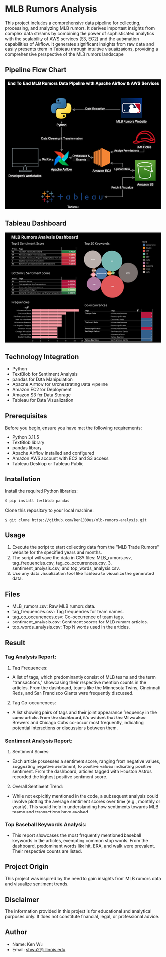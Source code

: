 # MLB Rumors Analysis

This project includes a comprehensive data pipeline for collecting, processing, and analyzing MLB rumors. It derives important insights from complex data streams by combining the power of sophisticated analytics with the scalability of AWS services (S3, EC2) and the automation capabilities of Airflow. It generates significant insights from raw data and easily presents them in Tableau through intuitive visualizations, providing a comprehensive perspective of the MLB rumors landscape.

## Pipeline Flow Chart

![image](https://github.com/ken1009us/mlb-rumors-analysis/blob/master/img/pipeline-flow-chart.png "pipeline")

## Tableau Dashboard

![image](https://github.com/ken1009us/mlb-rumors-analysis/blob/master/img/dashboard.png "dashboard")

## Technology Integration

- Python
- TextBlob for Sentiment Analysis
- pandas for Data Manipulation
- Apache Airflow for Orchestrating Data Pipeline
- Amazon EC2 for Deployment
- Amazon S3 for Data Storage
- Tableau for Data Visualization

## Prerequisites

Before you begin, ensure you have met the following requirements:

- Python 3.11.5
- TextBlob library
- pandas library
- Apache Airflow installed and configured
- Amazon AWS account with EC2 and S3 access
- Tableau Desktop or Tableau Public

## Installation

Install the required Python libraries:

```bash
$ pip install textblob pandas
```

Clone this repository to your local machine:

```bash
$ git clone https://github.com/ken1009us/mlb-rumors-analysis.git
```

## Usage

1. Execute the script to start collecting data from the "MLB Trade Rumors" website for the specified years and months.
2. The script will save the data in CSV files: MLB_rumors.csv, tag_frequencies.csv, tag_co_occurrences.csv, 3. sentiment_analysis.csv, and top_words_analysis.csv.
4. Use any data visualization tool like Tableau to visualize the generated data.

## Files

- MLB_rumors.csv: Raw MLB rumors data.
- tag_frequencies.csv: Tag frequencies for team names.
- tag_co_occurrences.csv: Co-occurrence of team tags.
- sentiment_analysis.csv: Sentiment scores for MLB rumors articles.
- top_words_analysis.csv: Top N words used in the articles.

## Result

### Tag Analysis Report:

1. Tag Frequencies:

- A list of tags, which predominantly consist of MLB teams and the term "transactions," showcasing their respective mention counts in the articles. From the dashboard, teams like the Minnesota Twins, Cincinnati Reds, and San Francisco Giants were frequently discussed.

2. Tag Co-occurrences:

- A list showing pairs of tags and their joint appearance frequency in the same article. From the dashboard, it's evident that the Milwaukee Brewers and Chicago Cubs co-occur most frequently, indicating potential interactions or discussions between them.

### Sentiment Analysis Report:

1. Sentiment Scores:

- Each article possesses a sentiment score, ranging from negative values, suggesting negative sentiment, to positive values indicating positive sentiment. From the dashboard, articles tagged with Houston Astros recorded the highest positive sentiment score.

2. Overall Sentiment Trend:

- While not explicitly mentioned in the code, a subsequent analysis could involve plotting the average sentiment scores over time (e.g., monthly or yearly). This would help in understanding how sentiments towards MLB teams and transactions have evolved.

### Top Baseball Keywords Analysis:

- This report showcases the most frequently mentioned baseball keywords in the articles, exempting common stop words. From the dashboard, predominant words like hit, ERA, and walk were prevalent. Their respective counts are listed.

## Project Origin

This project was inspired by the need to gain insights from MLB rumors data and visualize sentiment trends.

## Disclaimer

The information provided in this project is for educational and analytical purposes only. It does not constitute financial, legal, or professional advice.

## Author

- Name: Ken Wu
- Email: shwu2@illinois.edu
